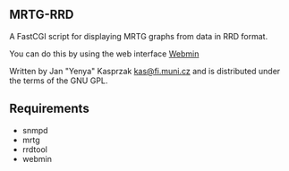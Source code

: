 ## MRTG-RRD

A FastCGI script for displaying MRTG graphs from data in RRD format.

You can do this by using the web interface [Webmin](http://www.webmin.com/)

Written by Jan "Yenya" Kasprzak <kas@fi.muni.cz> and is distributed under the terms of the GNU GPL.

## Requirements

- snmpd
- mrtg
- rrdtool 
- webmin
